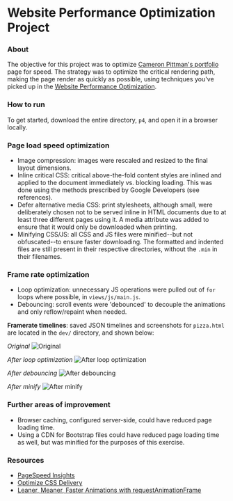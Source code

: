 # Website Performance Optimization Project

### About
The objective for this project was to optimize [Cameron Pittman's portfolio](https://github.com/gosukiwi/web-performance-portfolio) page for speed. The strategy was to optimize the critical rendering path, making the page render as quickly as possible, using techniques you've picked up in the [Website Performance Optimization](https://www.udacity.com/course/ud884).

### How to run
To get started, download the entire directory, `p4`, and open it in a browser locally.

### Page load speed optimization
- Image compression: images were rescaled and resized to the final layout dimensions.
- Inline critical CSS: critical above-the-fold content styles are inlined and applied to the document immediately vs. blocking loading. This was done using the methods prescribed by Google Developers (see references).
- Defer alternative media CSS: print stylesheets, although small, were deliberately chosen not to be served inline in HTML documents due to at least three different pages using it.  A media attribute was added to ensure that it would only be downloaded when printing.
- Minifying CSS/JS: all CSS and JS files were minified--but not obfuscated--to ensure faster downloading.  The formatted and indented files are still present in their respective directories, without the `.min` in their filenames.

### Frame rate optimization
- Loop optimization: unnecessary JS operations were pulled out of `for` loops where possible, in `views/js/main.js`.
- Debouncing: scroll events were 'debounced' to decouple the animations and only reflow/repaint when needed.

**Framerate timelines**: saved JSON timelines and screenshots for `pizza.html` are located in the `dev/` directory, and shown below:

*Original*
![Original](https://raw.githubusercontent.com/allanbreyes/udacity-front-end/master/p4/dev/0-pizza-original.png)

*After loop optimization*
![After loop optimization](https://raw.githubusercontent.com/allanbreyes/udacity-front-end/master/p4/dev/1-pizza-loop-optimization.png)

*After debouncing*
![After debouncing](https://raw.githubusercontent.com/allanbreyes/udacity-front-end/master/p4/dev/2-pizza-animation-optimization.png)

*After minify*
![After minify](https://raw.githubusercontent.com/allanbreyes/udacity-front-end/master/p4/dev/3-pizza-minify.png)

### Further areas of improvement
- Browser caching, configured server-side, could have reduced page loading time.
- Using a CDN for Bootstrap files could have reduced page loading time as well, but was minified for the purposes of this exercise.

### Resources
- [PageSpeed Insights](https://developers.google.com/speed/pagespeed/insights/)
- [Optimize CSS Delivery](https://developers.google.com/speed/docs/insights/OptimizeCSSDelivery)
- [Leaner, Meaner, Faster Animations with requestAnimationFrame](http://www.html5rocks.com/en/tutorials/speed/animations/)